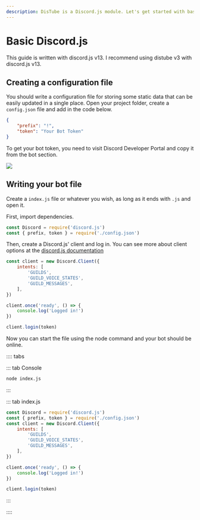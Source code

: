 ```yaml
---
description: DisTube is a Discord.js module. Let's get started with basic discord.js.
---
```


# Basic Discord.js

This guide is written with discord.js v13. I recommend using distube v3 with discord.js v13.

## Creating a configuration file

You should write a configuration file for storing some static data that can be easily updated in a single place. Open your project folder, create a `config.json` file and add in the code below.

```json
{
	"prefix": "!",
	"token": "Your Bot Token"
}
```

To get your bot token, you need to visit Discord Developer Portal and copy it from the bot section.

![](~@/images/image3.png)

## Writing your bot file

Create a `index.js` file or whatever you wish, as long as it ends with `.js` and open it. 

First, import dependencies.

```js
const Discord = require('discord.js')
const { prefix, token } = require('./config.json')
```

Then, create a Discord.js' client and log in. You can see more about client options at the [discord.js documentation](https://discord.js.org)

```js
const client = new Discord.Client({
	intents: [
		'GUILDS',
		'GUILD_VOICE_STATES',
		'GUILD_MESSAGES',
	],
})

client.once('ready', () => {
	console.log('Logged in!')
})

client.login(token)
```

Now you can start the file using the node command and your bot should be online.

:::: tabs

::: tab Console
```bash
node index.js
```
:::

::: tab index.js
```js
const Discord = require('discord.js')
const { prefix, token } = require('./config.json')
const client = new Discord.Client({
	intents: [
		'GUILDS',
		'GUILD_VOICE_STATES',
		'GUILD_MESSAGES',
	],
})

client.once('ready', () => {
	console.log('Logged in!')
})

client.login(token)
```
:::

::::
